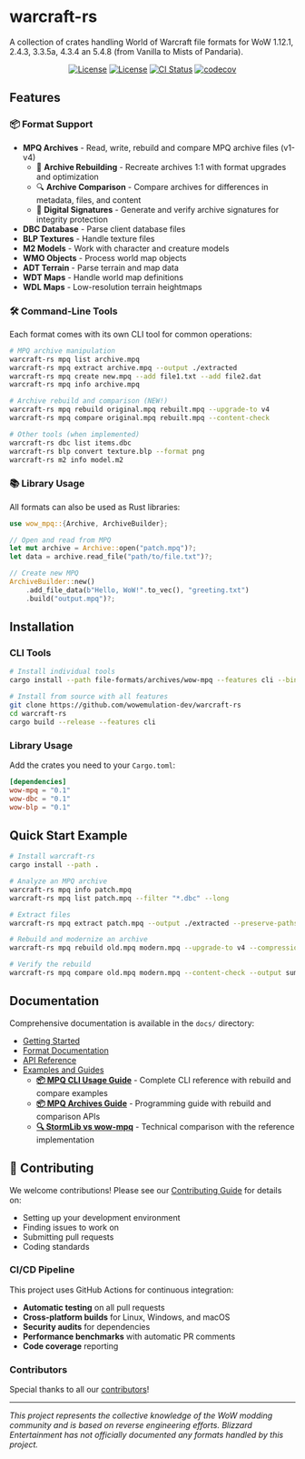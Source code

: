 # warcraft-rs

A collection of crates handling World of Warcraft file formats for WoW 1.12.1,
2.4.3, 3.3.5a, 4.3.4 an 5.4.8 (from Vanilla to Mists of Pandaria).

<div align="center">

[![License](https://img.shields.io/badge/license-Apache--2.0-blue.svg)](LICENSE-APACHE)
[![License](https://img.shields.io/badge/license-MIT-blue.svg)](LICENSE-MIT)
[![CI Status](https://github.com/wowemulation-dev/warcraft-rs/workflows/CI/badge.svg)](https://github.com/wowemulation-dev/warcraft-rs/actions)
[![codecov](https://img.shields.io/codecov/c/github/wowemulation-dev/warcraft-rs?logo=codecov&style=flat-square&token=BAQ8SOKEST&color=C43AC3)](https://codecov.io/gh/wowemulation-dev/warcraft-rs)

</div>

## Features

### 📦 Format Support

- **MPQ Archives** - Read, write, rebuild and compare MPQ archive files (v1-v4)
  - 🔄 **Archive Rebuilding** - Recreate archives 1:1 with format upgrades and optimization
  - 🔍 **Archive Comparison** - Compare archives for differences in metadata, files,
    and content
  - 🔐 **Digital Signatures** - Generate and verify archive signatures for
    integrity protection
- **DBC Database** - Parse client database files
- **BLP Textures** - Handle texture files
- **M2 Models** - Work with character and creature models
- **WMO Objects** - Process world map objects
- **ADT Terrain** - Parse terrain and map data
- **WDT Maps** - Handle world map definitions
- **WDL Maps** - Low-resolution terrain heightmaps

### 🛠️ Command-Line Tools

Each format comes with its own CLI tool for common operations:

```bash
# MPQ archive manipulation
warcraft-rs mpq list archive.mpq
warcraft-rs mpq extract archive.mpq --output ./extracted
warcraft-rs mpq create new.mpq --add file1.txt --add file2.dat
warcraft-rs mpq info archive.mpq

# Archive rebuild and comparison (NEW!)
warcraft-rs mpq rebuild original.mpq rebuilt.mpq --upgrade-to v4
warcraft-rs mpq compare original.mpq rebuilt.mpq --content-check

# Other tools (when implemented)
warcraft-rs dbc list items.dbc
warcraft-rs blp convert texture.blp --format png
warcraft-rs m2 info model.m2
```

### 📚 Library Usage

All formats can also be used as Rust libraries:

```rust
use wow_mpq::{Archive, ArchiveBuilder};

// Open and read from MPQ
let mut archive = Archive::open("patch.mpq")?;
let data = archive.read_file("path/to/file.txt")?;

// Create new MPQ
ArchiveBuilder::new()
    .add_file_data(b"Hello, WoW!".to_vec(), "greeting.txt")
    .build("output.mpq")?;
```

## Installation

### CLI Tools

```bash
# Install individual tools
cargo install --path file-formats/archives/wow-mpq --features cli --bin mpq

# Install from source with all features
git clone https://github.com/wowemulation-dev/warcraft-rs
cd warcraft-rs
cargo build --release --features cli
```

### Library Usage

Add the crates you need to your `Cargo.toml`:

```toml
[dependencies]
wow-mpq = "0.1"
wow-dbc = "0.1"
wow-blp = "0.1"
```

## Quick Start Example

```bash
# Install warcraft-rs
cargo install --path .

# Analyze an MPQ archive
warcraft-rs mpq info patch.mpq
warcraft-rs mpq list patch.mpq --filter "*.dbc" --long

# Extract files
warcraft-rs mpq extract patch.mpq --output ./extracted --preserve-paths

# Rebuild and modernize an archive
warcraft-rs mpq rebuild old.mpq modern.mpq --upgrade-to v4 --compression lzma

# Verify the rebuild
warcraft-rs mpq compare old.mpq modern.mpq --content-check --output summary
```

## Documentation

Comprehensive documentation is available in the `docs/` directory:

- [Getting Started](docs/getting-started/quick-start.md)
- [Format Documentation](docs/formats/)
- [API Reference](docs/api/)
- [Examples and Guides](docs/guides/)
  - **[📦 MPQ CLI Usage Guide](docs/guides/mpq-cli-usage.md)** - Complete CLI
    reference with rebuild and compare examples
  - **[📦 MPQ Archives Guide](docs/guides/mpq-archives.md)** - Programming guide
    with rebuild and comparison APIs
  - **[🔍 StormLib vs wow-mpq](docs/guides/stormlib-differences.md)** - Technical
    comparison with the reference implementation

## 🤝 Contributing

We welcome contributions! Please see our [Contributing Guide](CONTRIBUTING.md) for
details on:

- Setting up your development environment
- Finding issues to work on
- Submitting pull requests
- Coding standards

### CI/CD Pipeline

This project uses GitHub Actions for continuous integration:

- **Automatic testing** on all pull requests
- **Cross-platform builds** for Linux, Windows, and macOS
- **Security audits** for dependencies
- **Performance benchmarks** with automatic PR comments
- **Code coverage** reporting

### Contributors

Special thanks to all our [contributors](CONTRIBUTORS.md)!

---

*This project represents the collective knowledge of the WoW modding community
and is based on reverse engineering efforts. Blizzard Entertainment has not
officially documented any formats handled by this project.*
